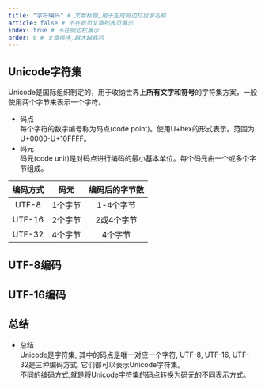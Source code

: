 ```yaml
---
title: "字符编码" # 文章标题,用于生成侧边栏目录名称
article: false # 不在首页文章列表页展示
index: true # 不在侧边栏展示
order: 0 # 文章排序,越大越靠后
---
```


## Unicode字符集
Unicode是国际组织制定的，用于收纳世界上**所有文字和符号**的字符集方案，一般使用两个字节来表示一个字符。

- 码点 \
每个字符的数字编号称为码点(code point)。使用U+hex的形式表示。范围为U+0000-U+10FFFF。
- 码元 \
码元(code unit)是对码点进行编码的最小基本单位。每个码元由一个或多个字节组成。

|编码方式|码元|编码后的字节数|
|:--:|:--:|:--:|
|UTF-8|1个字节|1-4个字节|
|UTF-16|2个字节|2或4个字节|
|UTF-32|4个字节|4个字节|

## UTF-8编码

## UTF-16编码


## 总结


- 总结 \
Unicode是字符集, 其中的码点是唯一对应一个字符, UTF-8, UTF-16, UTF-32是三种编码方式, 它们都可以表示Unicode字符集。\
不同的编码方式,就是将Unicode字符集的码点转换为码元的不同表示方式。




